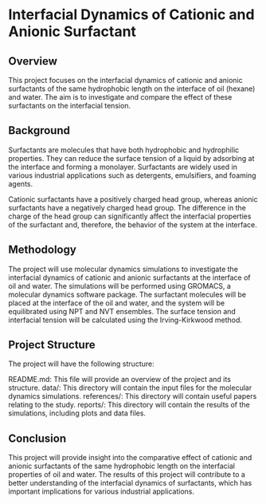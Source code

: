 # Interfacial Dynamics of Cationic and Anionic Surfactant
## Overview
This project focuses on the interfacial dynamics of cationic and anionic surfactants of the same hydrophobic length on the interface of oil (hexane) and water. The aim is to investigate and compare the effect of these surfactants on the interfacial tension.

## Background
Surfactants are molecules that have both hydrophobic and hydrophilic properties. They can reduce the surface tension of a liquid by adsorbing at the interface and forming a monolayer. Surfactants are widely used in various industrial applications such as detergents, emulsifiers, and foaming agents.

Cationic surfactants have a positively charged head group, whereas anionic surfactants have a negatively charged head group. The difference in the charge of the head group can significantly affect the interfacial properties of the surfactant and, therefore, the behavior of the system at the interface.

## Methodology
The project will use molecular dynamics simulations to investigate the interfacial dynamics of cationic and anionic surfactants at the interface of oil and water. The simulations will be performed using GROMACS, a molecular dynamics software package. The surfactant molecules will be placed at the interface of the oil and water, and the system will be equilibrated using NPT and NVT ensembles. The surface tension and interfacial tension will be calculated using the Irving-Kirkwood method. 

## Project Structure
The project will have the following structure:

README.md: This file will provide an overview of the project and its structure.
data/: This directory will contain the input files for the molecular dynamics simulations.
references/: This directory will contain useful papers relating to the study.
reports/: This directory will contain the results of the simulations, including plots and data files.

## Conclusion
This project will provide insight into the comparative effect of cationic and anionic surfactants of the same hydrophobic length on the interfacial properties of oil and water. The results of this project will contribute to a better understanding of the interfacial dynamics of surfactants, which has important implications for various industrial applications.
 

